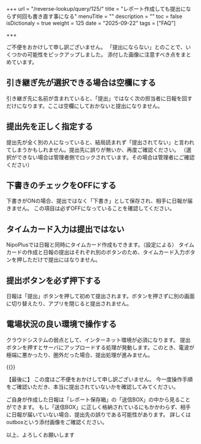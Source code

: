 +++
url = "/reverse-lookup/query/125/"
title = "レポート作成しても提出にならず何回も書き直す事になる"
menuTitle = ""
description = ""
toc = false
isDictionaly = true
weight = 125
date = "2025-09-22"
tags = ["FAQ"]

+++

ご不便をおかけして申し訳ございません。
「提出にならない」とのことで、いくつかの可能性をピックアップしました。
添付した画像に注意すべき点をまとめています。

## 引き継ぎ先が選択できる場合は空欄にする

引き継ぎ先に名前が含まれていると、「提出」ではなく次の担当者に日報を回すだけになります。ここは空欄にしておかないと提出になりません。

## 提出先を正しく指定する

提出先が全く別の人になっていると、結局読まれず「提出されてない」と言われてしまうかもしれません。提出先に誤りが無いか、再度ご確認ください。
（選択ができない場合は管理者側でロックされています。その場合は管理者にご確認ください）

## 下書きのチェックをOFFにする

下書きがONの場合、提出ではなく「下書き」として保存され、相手に日報が届きません。
この項目は必ずOFFになっていることを確認してください。

## タイムカード入力は提出ではない

NipoPlusでは日報と同時にタイムカード作成もできます。（設定による）
タイムカードの作成と日報の提出はそれぞれ別のボタンのため、タイムカード入力ボタンを押しただけで提出にはなりません。

## 提出ボタンを必ず押下する

日報は「提出」ボタンを押して初めて提出されます。ボタンを押さずに別の画面に切り替えたり、アプリを閉じると提出されません。

## 電場状況の良い環境で操作する

クラウドシステムの弱点として、インターネット環境が必須になります。
提出ボタンを押すとサーバにアップロードする処理が発動します。このとき、電波が極端に悪かったり、圏外だった場合、提出処理が進みません。

{{<iTablet filename="p1" msg="" alice="ok">}}

【最後に】
この度はご不便をおかけして申し訳ございません。
今一度操作手順をご確認いただき、本当に提出されていないかを確認してみてください。

ご自身が作成した日報は「レポート保存箱」の「送信BOX」の中から見ることができます。
もし「送信BOX」に正しく格納されているにもかかわらず、相手に日報が届いていない場合、提出先の誤りである可能性があります。
詳しくはoutboxという添付画像をご確認ください。

以上、よろしくお願いします
